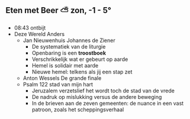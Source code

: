 ## Eten met Beer ⛅ zon, -1 - 5°
- 08:43 ontbijt
- Deze Wereld Anders
	- Jan Nieuwenhuis Johannes de Ziener
		- De systematiek van de liturgie
		- Openbaring is een **troostboek**
		- Verschrikkelijk wat er gebeurt op aarde
		- Hemel is solidair met aarde
		- Nieuwe hemel: telkens als jij een stap zet
	- Anton Wessels De grande finale
	- Psalm 122 stad van mijn hart
		- Jeruzalem verzetslief het wordt toch de stad van de vrede
		- De nadruk op mislukking versus de andere beweging
		- In de brieven aan de zeven gemeenten: de nuance in een vast patroon, zoals het scheppingsverhaal